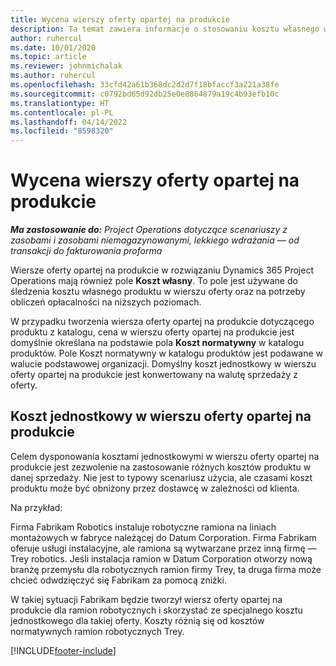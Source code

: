 ```yaml
---
title: Wycena wierszy oferty opartej na produkcie
description: Ta temat zawiera informacje o stosowaniu kosztu własnego w wierszu oferty opartej na produktach.
author: ruhercul
ms.date: 10/01/2020
ms.topic: article
ms.reviewer: johnmichalak
ms.author: ruhercul
ms.openlocfilehash: 33cfd42a61b368dc2d2d7f18bfaccf3a221a38fe
ms.sourcegitcommit: c0792bd65d92db25e0e8864879a19c4b93efb10c
ms.translationtype: HT
ms.contentlocale: pl-PL
ms.lasthandoff: 04/14/2022
ms.locfileid: "8598320"
---
```

# <a name="costing-product-based-quote-lines"></a>Wycena wierszy oferty opartej na produkcie

_**Ma zastosowanie do:** Project Operations dotyczące scenariuszy z zasobami i zasobami niemagazynowanymi, lekkiego wdrażania — od transakcji do fakturowania proforma_


Wiersze oferty opartej na produkcie w rozwiązaniu Dynamics 365 Project Operations mają również pole **Koszt własny**. To pole jest używane do śledzenia kosztu własnego produktu w wierszu oferty oraz na potrzeby obliczeń opłacalności na niższych poziomach.

W przypadku tworzenia wiersza oferty opartej na produkcie dotyczącego produktu z katalogu, cena w wierszu oferty opartej na produkcie jest domyślnie określana na podstawie pola **Koszt normatywny** w katalogu produktów. Pole Koszt normatywny w katalogu produktów jest podawane w walucie podstawowej organizacji. Domyślny koszt jednostkowy w wierszu oferty opartej na produkcie jest konwertowany na walutę sprzedaży z oferty.

## <a name="unit-cost-on-a-product-based-quote-line"></a>Koszt jednostkowy w wierszu oferty opartej na produkcie

Celem dysponowania kosztami jednostkowymi w wierszu oferty opartej na produkcie jest zezwolenie na zastosowanie różnych kosztów produktu w danej sprzedaży. Nie jest to typowy scenariusz użycia, ale czasami koszt produktu może być obniżony przez dostawcę w zależności od klienta.

Na przykład:

Firma Fabrikam Robotics instaluje robotyczne ramiona na liniach montażowych w fabryce należącej do Datum Corporation. Firma Fabrikam oferuje usługi instalacyjne, ale ramiona są wytwarzane przez inną firmę — Trey robotics. Jeśli instalacja ramion w Datum Corporation otworzy nową branżę przemysłu dla robotycznych ramion firmy Trey, ta druga firma może chcieć odwdzięczyć się Fabrikam za pomocą zniżki.

W takiej sytuacji Fabrikam będzie tworzył wiersz oferty opartej na produkcie dla ramion robotycznych i skorzystać ze specjalnego kosztu jednostkowego dla takiej oferty. Koszty różnią się od kosztów normatywnych ramion robotycznych Trey.


[!INCLUDE[footer-include](../../includes/footer-banner.md)]